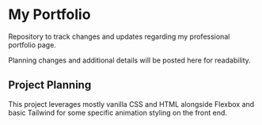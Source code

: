 # My Portfolio 

Repository to track changes and updates regarding my professional portfolio page. 

Planning changes and additional details will be posted here for readability. 

## Project Planning

This project leverages mostly vanilla CSS and HTML alongside Flexbox and basic Tailwind for some specific animation styling on the front end. 

<!-- ## Future Planning

This project will leverage **[Next.js](https://nextjs.org/)**, a React framework.

In order to most effectively use this framework and its associated dependencies/utilities, some time will be taken to study up on the corresponding dialect of JavaScript.

As such, subsequent project updates will be conducted after a rudimentary foundation of Next.js proficiency is built.

Please check back later. -->
